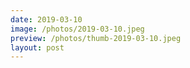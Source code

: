 ```yaml
---
date: 2019-03-10
image: /photos/2019-03-10.jpeg
preview: /photos/thumb-2019-03-10.jpeg
layout: post
---
```



